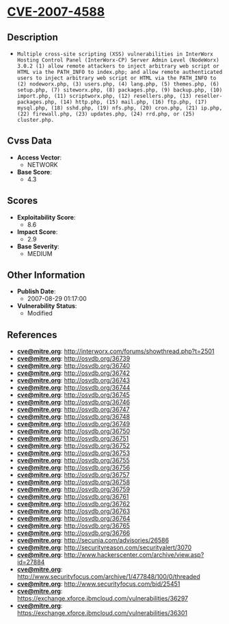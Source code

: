 
# [CVE-2007-4588](https://cve.mitre.org/cgi-bin/cvename.cgi?name=CVE-2007-4588)

## Description

- `Multiple cross-site scripting (XSS) vulnerabilities in InterWorx Hosting Control Panel (InterWorx-CP) Server Admin Level (NodeWorx) 3.0.2 (1) allow remote attackers to inject arbitrary web script or HTML via the PATH_INFO to index.php; and allow remote authenticated users to inject arbitrary web script or HTML via the PATH_INFO to (2) nodeworx.php, (3) users.php, (4) lang.php, (5) themes.php, (6) setup.php, (7) siteworx.php, (8) packages.php, (9) backup.php, (10) import.php, (11) scriptworx.php, (12) resellers.php, (13) reseller-packages.php, (14) http.php, (15) mail.php, (16) ftp.php, (17) mysql.php, (18) sshd.php, (19) nfs.php, (20) cron.php, (21) ip.php, (22) firewall.php, (23) updates.php, (24) rrd.php, or (25) cluster.php.`

## Cvss Data

- **Access Vector**:
  - NETWORK
- **Base Score**:
  - 4.3

## Scores

- **Exploitability Score**:
  - 8.6
- **Impact Score**:
  - 2.9
- **Base Severity**:
  - MEDIUM

## Other Information

- **Publish Date**:
  - 2007-08-29 01:17:00
- **Vulnerability Status**:
  - Modified

## References

- **cve@mitre.org**: http://interworx.com/forums/showthread.php?t=2501
- **cve@mitre.org**: http://osvdb.org/36739
- **cve@mitre.org**: http://osvdb.org/36740
- **cve@mitre.org**: http://osvdb.org/36742
- **cve@mitre.org**: http://osvdb.org/36743
- **cve@mitre.org**: http://osvdb.org/36744
- **cve@mitre.org**: http://osvdb.org/36745
- **cve@mitre.org**: http://osvdb.org/36746
- **cve@mitre.org**: http://osvdb.org/36747
- **cve@mitre.org**: http://osvdb.org/36748
- **cve@mitre.org**: http://osvdb.org/36749
- **cve@mitre.org**: http://osvdb.org/36750
- **cve@mitre.org**: http://osvdb.org/36751
- **cve@mitre.org**: http://osvdb.org/36752
- **cve@mitre.org**: http://osvdb.org/36753
- **cve@mitre.org**: http://osvdb.org/36755
- **cve@mitre.org**: http://osvdb.org/36756
- **cve@mitre.org**: http://osvdb.org/36757
- **cve@mitre.org**: http://osvdb.org/36758
- **cve@mitre.org**: http://osvdb.org/36759
- **cve@mitre.org**: http://osvdb.org/36761
- **cve@mitre.org**: http://osvdb.org/36762
- **cve@mitre.org**: http://osvdb.org/36763
- **cve@mitre.org**: http://osvdb.org/36764
- **cve@mitre.org**: http://osvdb.org/36765
- **cve@mitre.org**: http://osvdb.org/36766
- **cve@mitre.org**: http://secunia.com/advisories/26586
- **cve@mitre.org**: http://securityreason.com/securityalert/3070
- **cve@mitre.org**: http://www.hackerscenter.com/archive/view.asp?id=27884
- **cve@mitre.org**: http://www.securityfocus.com/archive/1/477848/100/0/threaded
- **cve@mitre.org**: http://www.securityfocus.com/bid/25451
- **cve@mitre.org**: https://exchange.xforce.ibmcloud.com/vulnerabilities/36297
- **cve@mitre.org**: https://exchange.xforce.ibmcloud.com/vulnerabilities/36301
